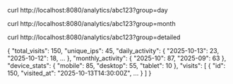 curl http://localhost:8080/analytics/abc123?group=day

curl http://localhost:8080/analytics/abc123?group=month

curl http://localhost:8080/analytics/abc123?group=detailed

{
  "total_visits": 150,
  "unique_ips": 45,
  "daily_activity": {
    "2025-10-13": 23,
    "2025-10-12": 18,
    ...
  },
  "monthly_activity": {
    "2025-10": 87,
    "2025-09": 63
  },
  "device_stats": {
    "mobile": 85,
    "desktop": 55,
    "tablet": 10
  },
  "visits": [
    {
      "id": 150,
      "visited_at": "2025-10-13T14:30:00Z",
      ...
    }
  ]
}